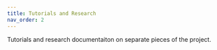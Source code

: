 ```yaml
---
title: Tutorials and Research
nav_order: 2
---
```


Tutorials and research documentaiton on separate pieces of the project.